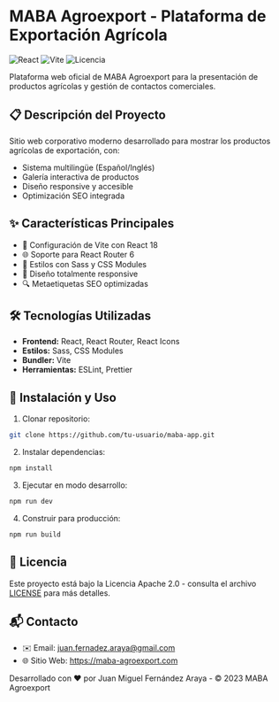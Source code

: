# MABA Agroexport - Plataforma de Exportación Agrícola

![React](https://img.shields.io/badge/React-18.2-blue?logo=react)
![Vite](https://img.shields.io/badge/Vite-4.4-brightgreen?logo=vite)
![Licencia](https://img.shields.io/badge/Licencia-Apache_2.0-orange)

Plataforma web oficial de MABA Agroexport para la presentación de productos agrícolas y gestión de contactos comerciales.

## 📋 Descripción del Proyecto
Sitio web corporativo moderno desarrollado para mostrar los productos agrícolas de exportación, con:
- Sistema multilingüe (Español/Inglés)
- Galería interactiva de productos
- Diseño responsive y accesible
- Optimización SEO integrada

## ✨ Características Principales
- 🚀 Configuración de Vite con React 18
- 🌐 Soporte para React Router 6
- 🎨 Estilos con Sass y CSS Modules
- 📱 Diseño totalmente responsive
- 🔍 Metaetiquetas SEO optimizadas

## 🛠 Tecnologías Utilizadas
- **Frontend:** React, React Router, React Icons
- **Estilos:** Sass, CSS Modules
- **Bundler:** Vite
- **Herramientas:** ESLint, Prettier

## 🚀 Instalación y Uso

1. Clonar repositorio:
```bash
git clone https://github.com/tu-usuario/maba-app.git
```

2. Instalar dependencias:
```bash
npm install
```

3. Ejecutar en modo desarrollo:
```bash
npm run dev
```
4. Construir para producción:
```bash
npm run build
```
## 📄 Licencia
Este proyecto está bajo la Licencia Apache 2.0 - consulta el archivo [LICENSE](https://github.com/9ero/maba-app?tab=Apache-2.0-1-ov-file) para más detalles.

## 📬 Contacto
- ✉️ Email: juan.fernadez.araya@gmail.com
- 🌐 Sitio Web: https://maba-agroexport.com

Desarrollado con ❤️ por Juan Miguel Fernández Araya - © 2023 MABA Agroexport
